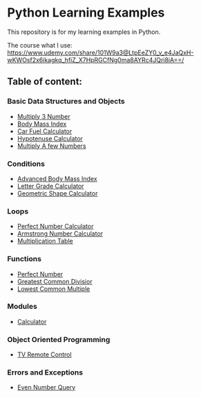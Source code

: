 # Python Learning Examples

This repository is for my learning examples in Python.

The course what I use: https://www.udemy.com/share/101W9a3@LtpEeZY0_v_e4JaQxH-wKWOsf2x6ikagkq_hfiZ_X7HpRGCfNg0ma8AYRc4JQri8iA==/

## Table of content:
### Basic Data Structures and Objects

- [Multiply 3 Number](basic_data_structures_and_objects/multiply_3_number.py)
- [Body Mass Index](basic_data_structures_and_objects/body_mass_index.py)
- [Car Fuel Calculator](basic_data_structures_and_objects/car_fuel_calculator.py)
- [Hypotenuse Calculator](basic_data_structures_and_objects/hypotenuse_calculator.py)
- [Multiply A few Numbers](basic_data_structures_and_objects/multiply_a_few_number.py)

### Conditions

- [Advanced Body Mass Index](conditions/advanced_bodymass_index.py)
- [Letter Grade Calculator](conditions/letter_grade_calculator.py)
- [Geometric Shape Calculator](conditions/geometric_shape_calculator.py)

### Loops

- [Perfect Number Calculator](loops/perfect_number_calculator.py)
- [Armstrong Number Calculator](loops/armstrong_number_calculator.py)
- [Multiplication Table](loops/multiplication_table.py)

### Functions

- [Perfect Number](functions/perfect_number.py)
- [Greatest Common Divisior](functions/greatest_common_divisior.py)
- [Lowest Common Multiple](functions/lowest_common_multiple.py)


### Modules

- [Calculator](modules/calculator.py)

### Object Oriented Programming

- [TV Remote Control](object_oriented_programming/tv_remote_control.py)

### Errors and Exceptions

- [Even Number Query](errors_and_exceptions/even_number_query.py)